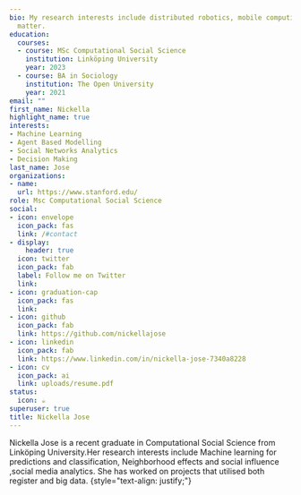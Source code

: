 ```yaml
---
bio: My research interests include distributed robotics, mobile computing and programmable
  matter.
education:
  courses:
  - course: MSc Computational Social Science
    institution: Linköping University
    year: 2023
  - course: BA in Sociology
    institution: The Open University 
    year: 2021
email: ""
first_name: Nickella
highlight_name: true
interests:
- Machine Learning
- Agent Based Modelling
- Social Networks Analytics
- Decision Making
last_name: Jose
organizations:
- name: 
  url: https://www.stanford.edu/
role: Msc Computational Social Science
social:
- icon: envelope
  icon_pack: fas
  link: /#contact
- display:
    header: true
  icon: twitter
  icon_pack: fab
  label: Follow me on Twitter
  link: 
- icon: graduation-cap
  icon_pack: fas
  link: 
- icon: github
  icon_pack: fab
  link: https://github.com/nickellajose
- icon: linkedin
  icon_pack: fab
  link: https://www.linkedin.com/in/nickella-jose-7340a8228
- icon: cv
  icon_pack: ai
  link: uploads/resume.pdf
status:
  icon: ☕️
superuser: true
title: Nickella Jose
---
```


Nickella Jose is a recent graduate in Computational Social Science from Linköping University.Her research interests include Machine learning for predictions and classification, Neighborhood effects and social influence  ,social media analytics. She has worked on projects that utilised both register and big data.
{style="text-align: justify;"}
